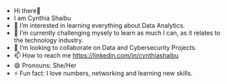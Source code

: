 - Hi there👋 
- I am Cynthia Shaibu
- 👀 I’m interested in learning everything about Data Analytics.
- 🌱 I’m currently challenging mysely to learn as much I can, as it relates to the technology industry.
- 💞️ I’m looking to collaborate on Data and Cybersecurity Projects.
- 📫 How to reach me https://linkedin.com/in/cynthiashaibu
- 😄 Pronouns: She/Her
- ⚡ Fun fact: I love numbers, networking and learning new skills.

<!---
Iyeomabosco/Iyeomabosco is a ✨ special ✨ repository because its `README.md` (this file) appears on your GitHub profile.
You can click the Preview link to take a look at your changes.
--->
